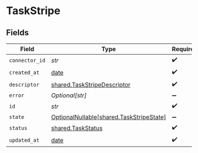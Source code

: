 # TaskStripe


## Fields

| Field                                                                              | Type                                                                               | Required                                                                           | Description                                                                        |
| ---------------------------------------------------------------------------------- | ---------------------------------------------------------------------------------- | ---------------------------------------------------------------------------------- | ---------------------------------------------------------------------------------- |
| `connector_id`                                                                     | *str*                                                                              | :heavy_check_mark:                                                                 | N/A                                                                                |
| `created_at`                                                                       | [date](https://docs.python.org/3/library/datetime.html#date-objects)               | :heavy_check_mark:                                                                 | N/A                                                                                |
| `descriptor`                                                                       | [shared.TaskStripeDescriptor](../../models/shared/taskstripedescriptor.md)         | :heavy_check_mark:                                                                 | N/A                                                                                |
| `error`                                                                            | *Optional[str]*                                                                    | :heavy_minus_sign:                                                                 | N/A                                                                                |
| `id`                                                                               | *str*                                                                              | :heavy_check_mark:                                                                 | N/A                                                                                |
| `state`                                                                            | [OptionalNullable[shared.TaskStripeState]](../../models/shared/taskstripestate.md) | :heavy_minus_sign:                                                                 | N/A                                                                                |
| `status`                                                                           | [shared.TaskStatus](../../models/shared/taskstatus.md)                             | :heavy_check_mark:                                                                 | N/A                                                                                |
| `updated_at`                                                                       | [date](https://docs.python.org/3/library/datetime.html#date-objects)               | :heavy_check_mark:                                                                 | N/A                                                                                |
